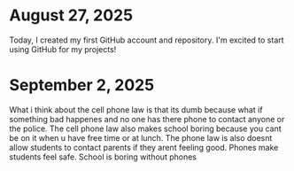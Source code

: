 # August 27, 2025
Today, I created my first GitHub account and repository. I'm excited to start using GitHub for my projects!
# September 2, 2025
What i think about the cell phone law is that its dumb because what if something bad happenes and no one has there phone to contact anyone or the police. The cell phone law also makes school boring because you cant be on it when u have free time or at lunch. The phone law is also doesnt allow students to contact parents if they arent feeling good. Phones make students feel safe. School is boring without phones
